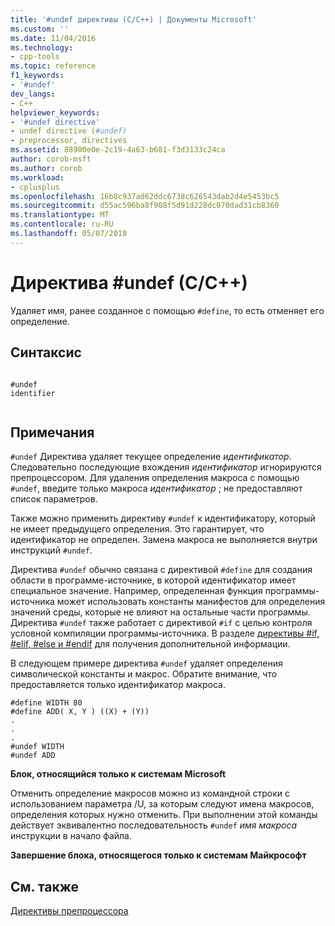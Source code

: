 ```yaml
---
title: '#undef директивы (C/C++) | Документы Microsoft'
ms.custom: ''
ms.date: 11/04/2016
ms.technology:
- cpp-tools
ms.topic: reference
f1_keywords:
- '#undef'
dev_langs:
- C++
helpviewer_keywords:
- '#undef directive'
- undef directive (#undef)
- preprocessor, directives
ms.assetid: 88900e0e-2c19-4a63-b681-f3d3133c24ca
author: corob-msft
ms.author: corob
ms.workload:
- cplusplus
ms.openlocfilehash: 16b8c937ad62ddc6738c626543dab2d4e5453bc5
ms.sourcegitcommit: d55ac596ba8f908f5d91d228dc070dad31cb8360
ms.translationtype: MT
ms.contentlocale: ru-RU
ms.lasthandoff: 05/07/2018
---
```

# <a name="undef-directive-cc"></a>Директива #undef (C/C++)
Удаляет имя, ранее созданное с помощью `#define`, то есть отменяет его определение.  
  
## <a name="syntax"></a>Синтаксис  
  
```  
  
#undef   
identifier  
  
```  
  
## <a name="remarks"></a>Примечания  
 `#undef` Директива удаляет текущее определение *идентификатор*. Следовательно последующие вхождения *идентификатор* игнорируются препроцессором. Для удаления определения макроса с помощью `#undef`, введите только макроса *идентификатор* ; не предоставляют список параметров.  
  
 Также можно применить директиву `#undef` к идентификатору, который не имеет предыдущего определения. Это гарантирует, что идентификатор не определен. Замена макроса не выполняется внутри инструкций `#undef`.  
  
 Директива `#undef` обычно связана с директивой `#define` для создания области в программе-источнике, в которой идентификатор имеет специальное значение. Например, определенная функция программы-источника может использовать константы манифестов для определения значений среды, которые не влияют на остальные части программы. Директива `#undef` также работает с директивой `#if` с целью контроля условной компиляции программы-источника. В разделе [директивы #if, #elif, #else и #endif](../preprocessor/hash-if-hash-elif-hash-else-and-hash-endif-directives-c-cpp.md) для получения дополнительной информации.  
  
 В следующем примере директива `#undef` удаляет определения символической константы и макрос. Обратите внимание, что предоставляется только идентификатор макроса.  
  
```  
#define WIDTH 80  
#define ADD( X, Y ) ((X) + (Y))  
.  
.  
.  
#undef WIDTH  
#undef ADD  
```  
  
 **Блок, относящийся только к системам Microsoft**  
  
 Отменить определение макросов можно из командной строки с использованием параметра /U, за которым следуют имена макросов, определения которых нужно отменить. При выполнении этой команды действует эквивалентно последовательность `#undef` *имя макроса* инструкции в начало файла.  
  
 **Завершение блока, относящегося только к системам Майкрософт**  
  
## <a name="see-also"></a>См. также  
 [Директивы препроцессора](../preprocessor/preprocessor-directives.md)